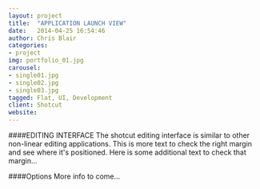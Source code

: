 ```yaml
---
layout: project
title:  "APPLICATION LAUNCH VIEW"
date:   2014-04-25 16:54:46
author: Chris Blair
categories:
- project
img: portfolio_01.jpg
carousel:
- single01.jpg
- single02.jpg
- single03.jpg
tagged: Flat, UI, Development
client: Shotcut
website:
---
```

####EDITING INTERFACE
The shotcut editing interface is similar to other non-linear editing applications. This is more text to check the right margin and see where it's positioned. Here is some additional text to check that margin...

####Options
More info to come...
